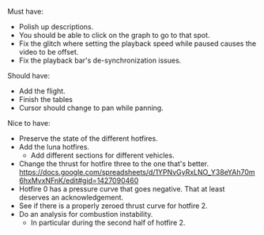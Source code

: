 Must have:
- Polish up descriptions.
- You should be able to click on the graph to go to that spot.
- Fix the glitch where setting the playback speed while paused causes the video to be offset.
- Fix the playback bar's de-synchronization issues.

Should have:
- Add the flight.
- Finish the tables
- Cursor should change to pan while panning.

Nice to have:
- Preserve the state of the different hotfires.
- Add the luna hotfires.
    - Add different sections for different vehicles.
- Change the thrust for hotfire three to the one that's better. https://docs.google.com/spreadsheets/d/1YPNvGyRxLNO_Y38eYAh70m6hxMvxNFnK/edit#gid=1427090460
- Hotfire 0 has a pressure curve that goes negative. That at least deserves an acknowledgement.
- See if there is a properly zeroed thrust curve for hotfire 2.
- Do an analysis for combustion instability.
    - In particular during the second half of hotfire 2.





